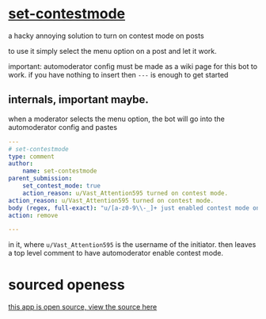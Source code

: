 # [set-contestmode](https://developers.reddit.com/apps/set-contestmode)

a hacky annoying solution to turn on contest mode on posts

to use it simply select the menu option on a post and let it work.

important: automoderator config must be made as a wiki page for this bot to work.
if you have nothing to insert then `---` is enough to get started

## internals, important maybe.

when a moderator selects the menu option, the bot will go into the automoderator config and pastes

```yaml
---
# set-contestmode
type: comment
author:
    name: set-contestmode
parent_submission:
    set_contest_mode: true
    action_reason: u/Vast_Attention595 turned on contest mode.
action_reason: u/Vast_Attention595 turned on contest mode.
body (regex, full-exact): "u/[a-z0-9\\-_]+ just enabled contest mode on your post"
action: remove

---
```

in it, where `u/Vast_Attention595` is the username of the initiator.
then leaves a top level comment to have automoderator enable contest mode.

# sourced  openess

[this app is open source, view the source here](https://github.com/Qin2007/set-contestmode)
